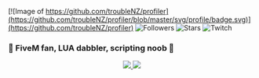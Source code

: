 [![Image of https://github.com/troubleNZ/profiler](https://github.com/troubleNZ/profiler/blob/master/svg/profile/badge.svg)](https://github.com/troubleNZ/profiler)
![Followers](https://img.shields.io/github/followers/troublenz?style=social)
![Stars](https://img.shields.io/github/stars/troublenz?style=social)
![Twitch](https://img.shields.io/twitch/status/troubleshootr?style=social)


### 🤖 FiveM fan, LUA dabbler, scripting noob 🤖

<p align="center">
  
  <tr>
    <td align="center" style="padding=0;width=50%;">
      <a href="https://github.com/troubleNZ">
      <img src="https://github-readme-stats.vercel.app/api/?username=troubleNZ&theme=transparent&show_icons=true"/>
      <img src="https://github-readme-stats.vercel.app/api/top-langs/?username=troubleNZ&langs_count=5&theme=transparent"/>
    </td>
  </tr>
</p>

<!--
**troubleNZ/troubleNZ** is a ✨ _special_ ✨ repository because its `README.md` (this file) appears on your GitHub profile.

Here are some ideas to get you started:

- 🔭 I’m currently working on ...
- 🌱 I’m currently learning LUA, Unreal5, TypeScript, PowerShell
- 👯 I’m looking to collaborate on qbcore scripts
- 🤔 I’m looking for help with ...
- 💬 Ask me about ...
- 📫 How to reach me: ...
- 😄 Pronouns: ...
- ⚡ Fun fact: ...
-->
